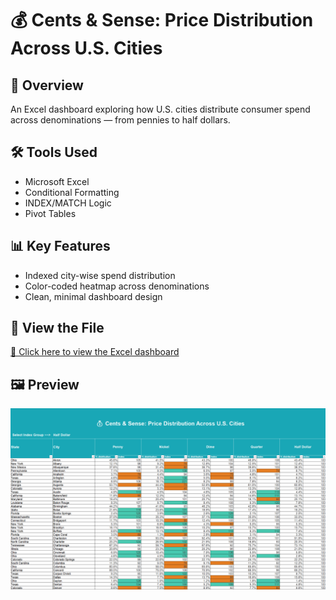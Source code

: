 # 💰 Cents & Sense: Price Distribution Across U.S. Cities

## 📌 Overview
An Excel dashboard exploring how U.S. cities distribute consumer spend across denominations — from pennies to half dollars.

## 🛠️ Tools Used
- Microsoft Excel
- Conditional Formatting
- INDEX/MATCH Logic
- Pivot Tables

## 📊 Key Features
- Indexed city-wise spend distribution
- Color-coded heatmap across denominations
- Clean, minimal dashboard design

## 🔗 View the File  
[📂 Click here to view the Excel dashboard](https://github.com/prakshalishah/cents-and-sense-dashboard/blob/main/CentsAndSense_Dashboard.xlsx)

## 🖼️ Preview

![Dashboard Screenshot](dashboard.png)
